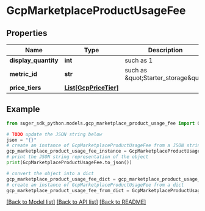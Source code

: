 # GcpMarketplaceProductUsageFee


## Properties

Name | Type | Description | Notes
------------ | ------------- | ------------- | -------------
**display_quantity** | **int** | such as 1 | [optional] 
**metric_id** | **str** | such as \&quot;Starter_storage\&quot; | [optional] 
**price_tiers** | [**List[GcpPriceTier]**](GcpPriceTier.md) |  | [optional] 

## Example

```python
from suger_sdk_python.models.gcp_marketplace_product_usage_fee import GcpMarketplaceProductUsageFee

# TODO update the JSON string below
json = "{}"
# create an instance of GcpMarketplaceProductUsageFee from a JSON string
gcp_marketplace_product_usage_fee_instance = GcpMarketplaceProductUsageFee.from_json(json)
# print the JSON string representation of the object
print(GcpMarketplaceProductUsageFee.to_json())

# convert the object into a dict
gcp_marketplace_product_usage_fee_dict = gcp_marketplace_product_usage_fee_instance.to_dict()
# create an instance of GcpMarketplaceProductUsageFee from a dict
gcp_marketplace_product_usage_fee_from_dict = GcpMarketplaceProductUsageFee.from_dict(gcp_marketplace_product_usage_fee_dict)
```
[[Back to Model list]](../README.md#documentation-for-models) [[Back to API list]](../README.md#documentation-for-api-endpoints) [[Back to README]](../README.md)


